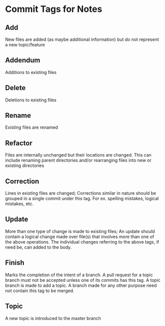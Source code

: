 # Commit Tags for Notes

## Add

New files are added (as maybe additional information) but do not represent a
new topic/feature

## Addendum

Additions to existing files

## Delete

Deletions to existing files

## Rename

Existing files are renamed

## Refactor

Files are internally unchanged but their locations are changed. This can include
renaming parent directories and/or rearranging files into new or existing directories

## Correction

Lines in existing files are changed; Corrections similar in nature should be grouped
in a single commit under this tag. For ex. spelling mistakes, logical mistakes, etc.

## Update

More than one type of change is made to existing files; An update should contain
a logical change made over file(s) that involves more than one of the above operations.
The individual changes referring to the above tags, if need be, can added to the
body.

## Finish

Marks the completion of the intent of a branch. A pull request for a topic branch
must not be accepted unless one of its commits has this tag. A topic branch is made
to add a topic. A branch made for any other purpose need not contain this tag to
be merged.

## Topic

A new topic is introduced to the master branch
